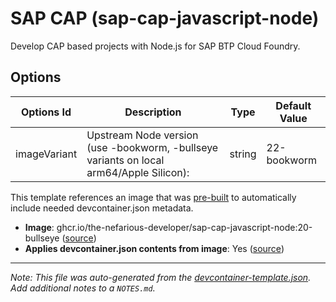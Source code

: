 
# SAP CAP (sap-cap-javascript-node)

Develop CAP based projects with Node.js for SAP BTP Cloud Foundry.

## Options

| Options Id | Description | Type | Default Value |
|-----|-----|-----|-----|
| imageVariant | Upstream Node version (use -bookworm, -bullseye variants on local arm64/Apple Silicon): | string | 22-bookworm |

This template references an image that was [pre-built](https://containers.dev/implementors/reference/#prebuilding) to automatically include needed devcontainer.json metadata.

* **Image**: ghcr.io/the-nefarious-developer/sap-cap-javascript-node:20-bullseye ([source](https://github.com/The-Nefarious-Developer/devcontainer-images))
* **Applies devcontainer.json contents from image**: Yes ([source](https://github.com/The-Nefarious-Developer/devcontainer-images/blob/main/src/sap-cap-javascript-node/.devcontainer/devcontainer.json))

---

_Note: This file was auto-generated from the [devcontainer-template.json](https://github.com/The-Nefarious-Developer/devcontainer-templates/blob/main/src/sap-cap-javascript-node/devcontainer-template.json).  Add additional notes to a `NOTES.md`._
